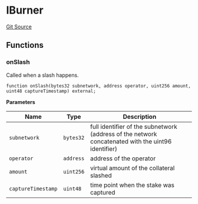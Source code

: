 # IBurner
[Git Source](https://github.com/symbioticfi/core/blob/df9ca184c8ea82a887fc1922bce2558281ce8e60/src/interfaces/slasher/IBurner.sol)


## Functions
### onSlash

Called when a slash happens.


```solidity
function onSlash(bytes32 subnetwork, address operator, uint256 amount, uint48 captureTimestamp) external;
```
**Parameters**

|Name|Type|Description|
|----|----|-----------|
|`subnetwork`|`bytes32`|full identifier of the subnetwork (address of the network concatenated with the uint96 identifier)|
|`operator`|`address`|address of the operator|
|`amount`|`uint256`|virtual amount of the collateral slashed|
|`captureTimestamp`|`uint48`|time point when the stake was captured|


